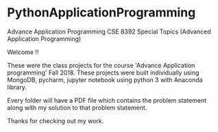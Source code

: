 # PythonApplicationProgramming

Advance Application Programming
CSE 8392 Special Topics (Advanced Application Programming)

Welcome !!

These were the class projects for the course 'Advance Application programming' Fall 2018. These projects were built individually using MongoDB, pycharm, jupyter notebook using python 3 with Anaconda library.

Every folder will have a PDF file which contains the problem statement along with my solution to that problem statement.

Thanks for checking out my work.
